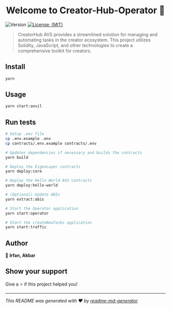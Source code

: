 <h1 align="center">Welcome to Creator-Hub-Operator 👋</h1>
<p>
  <img alt="Version" src="https://img.shields.io/badge/version-1.0-blue.svg?cacheSeconds=2592000" />
  <a href="#" target="_blank">
    <img alt="License: (MIT)" src="https://img.shields.io/badge/License-(MIT)-yellow.svg" />
  </a>
</p>

> CreatorHub AVS provides a streamlined solution for managing and automating tasks in the creator ecosystem. This project utilizes Solidity, JavaScript, and other technologies to create a comprehensive toolkit for creators.

## Install

```sh
yarn
```

## Usage

```sh
yarn start:anvil
```

## Run tests

```sh
# Setup .env file
cp .env.example .env
cp contracts/.env.example contracts/.env

# Updates dependencies if necessary and builds the contracts 
yarn build

# Deploy the EigenLayer contracts
yarn deploy:core

# Deploy the Hello World AVS contracts
yarn deploy:hello-world

# (Optional) Update ABIs
yarn extract:abis

# Start the Operator application
yarn start:operator

```

```sh
# Start the createNewTasks application 
yarn start:traffic
```

## Author

👤 **Irfan, Akbar**


## Show your support

Give a ⭐️ if this project helped you!

***
_This README was generated with ❤️ by [readme-md-generator](https://github.com/kefranabg/readme-md-generator)_


